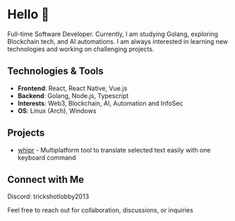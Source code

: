 # Hello 🤖

Full-time Software Developer. Currently, I am studying Golang, exploring Blockchain tech, and AI automations. I am always interested in learning new technologies and working on challenging projects.

## Technologies & Tools

- **Frontend**: React, React Native, Vue.js
- **Backend**: Golang, Node.js, Typescript
- **Interests**: Web3, Blockchain, AI, Automation and InfoSec
- **OS**: Linux (Arch), Windows

## Projects

- [whipr](https://github.com/caioqf/whipr) - Multiplatform tool to translate selected text easily with one keyboard command

## Connect with Me

Discord: trickshotlobby2013

Feel free to reach out for collaboration, discussions, or inquiries
